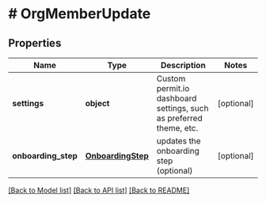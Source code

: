 # # OrgMemberUpdate

## Properties

Name | Type | Description | Notes
------------ | ------------- | ------------- | -------------
**settings** | **object** | Custom permit.io dashboard settings, such as preferred theme, etc. | [optional]
**onboarding_step** | [**OnboardingStep**](OnboardingStep.md) | updates the onboarding step (optional) | [optional]

[[Back to Model list]](../../README.md#models) [[Back to API list]](../../README.md#endpoints) [[Back to README]](../../README.md)
